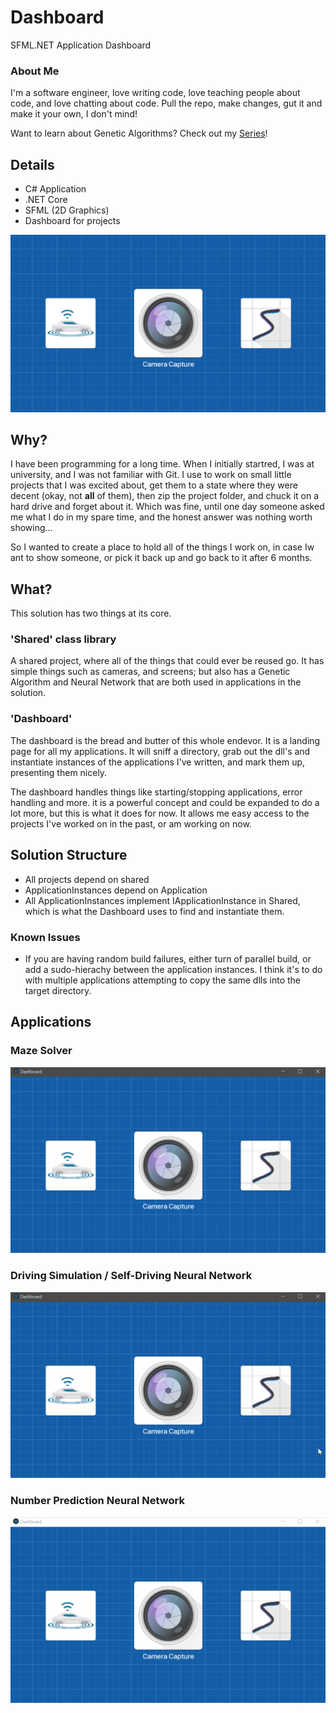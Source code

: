 # Dashboard
SFML.NET Application Dashboard

### About Me
I'm a software engineer, love writing code, love teaching people about code, and love chatting about code. Pull the repo, make changes, gut it and make it your own, I don't mind!

Want to learn about Genetic Algorithms? Check out my [Series](https://www.youtube.com/channel/UCzvWh64GQm_OfkJXyYo7whQ?)!


## Details
- C# Application
- .NET Core
- SFML (2D Graphics)
- Dashboard for projects

![Dashboard](Sample.PNG)

## Why?
I have been programming for a long time. When I initially startred, I was at university, and I was not familiar with Git. I use to work on small little projects that I was excited about, get them to a state where they were decent (okay, not <strong>all</strong> of them), then zip the project folder, and chuck it on a hard drive and forget about it. Which was fine, until one day someone asked me what I do in my spare time, and the honest answer was nothing worth showing... 

So I wanted to create a place to hold all of the things I work on, in case Iw ant to show someone, or pick it back up and go back to it after 6 months.

## What?
This solution has two things at its core. 

### 'Shared' class library
A shared project, where all of the things that could ever be reused go. It has simple things such as cameras, and screens; but also has a Genetic Algorithm and Neural Network that are both used in applications in the solution. 

### 'Dashboard'
The dashboard is the bread and butter of this whole endevor. It is a landing page for all my applications. It will sniff a directory, grab out the dll's and instantiate instances of the applications I've written, and mark them up, presenting them nicely.

The dashboard handles things like starting/stopping applications, error handling and more. it is a powerful concept and could be expanded to do a lot more, but this is what it does for now. It allows me easy access to the projects I've worked on in the past, or am working on now.

## Solution Structure
- All projects depend on shared
- ApplicationInstances depend on Application
- All ApplicationInstances implement IApplicationInstance in Shared, which is what the Dashboard uses to find and instantiate them.

### Known Issues
- If you are having random build failures, either turn of parallel build, or add a sudo-hierachy between the application instances. I think it's to do with multiple applications attempting to copy the same dlls into the target directory.

## Applications

### Maze Solver
![Maze Solver](/Samples/MazeSolver.gif)

### Driving Simulation / Self-Driving Neural Network

![Simulation](/Samples/DrivingSample.gif)

### Number Prediction Neural Network

![Number Prediction](/Samples/NumberPredictionSample.gif)